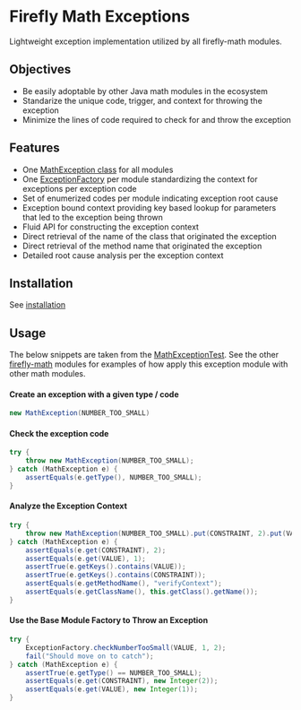 # Firefly Math Exceptions

Lightweight exception implementation utilized by all firefly-math modules.

## Objectives
- Be easily adoptable by other Java math modules in the ecosystem
- Standarize the unique code, trigger, and context for throwing the exception
- Minimize the lines of code required to check for and throw the exception

## Features
- One [MathException class](https://github.com/firefly-math/firefly-math-exceptions/blob/master/src/main/java/com/fireflysemantics/math/exception/MathException.java) for all modules
- One [ExceptionFactory](https://github.com/firefly-math/firefly-math-exceptions/blob/master/src/main/java/com/fireflysemantics/math/exception/ExceptionFactory.java) per module standardizing the context for exceptions per exception code
- Set of enumerized codes per module indicating exception root cause
- Exception bound context providing key based lookup for parameters that led to the exception being thrown
- Fluid API for constructing the exception context
- Direct retrieval of the name of the class that originated the exception
- Direct retrieval of the method name that originated the exception
- Detailed root cause analysis per the exception context


## Installation

See [installation](https://github.com/firefly-math/firefly-math#installation)

## Usage

The below snippets are taken from the [MathExceptionTest](https://github.com/firefly-math/firefly-math-exceptions/blob/master/src/test/java/com/fireflysemantics/math/exceptions/MathExceptionTest.java).  See the other [firefly-math](https://github.com/firefly-math) modules for examples of how apply this exception module with other math modules. 

#### Create an exception with a given type / code 
``` java
new MathException(NUMBER_TOO_SMALL)
```

#### Check the exception code
``` java
try {
    throw new MathException(NUMBER_TOO_SMALL);
} catch (MathException e) {
    assertEquals(e.getType(), NUMBER_TOO_SMALL);
}
```

#### Analyze the Exception Context

``` java
try {
    throw new MathException(NUMBER_TOO_SMALL).put(CONSTRAINT, 2).put(VALUE, 1);
} catch (MathException e) {
    assertEquals(e.get(CONSTRAINT), 2);
    assertEquals(e.get(VALUE), 1);
    assertTrue(e.getKeys().contains(VALUE));
    assertTrue(e.getKeys().contains(CONSTRAINT));
    assertEquals(e.getMethodName(), "verifyContext");
    assertEquals(e.getClassName(), this.getClass().getName());
}
```

#### Use the Base Module Factory to Throw an Exception
``` java
try {
    ExceptionFactory.checkNumberTooSmall(VALUE, 1, 2);
    fail("Should move on to catch");
} catch (MathException e) {
    assertTrue(e.getType() == NUMBER_TOO_SMALL);
    assertEquals(e.get(CONSTRAINT), new Integer(2));
    assertEquals(e.get(VALUE), new Integer(1));
}
```
